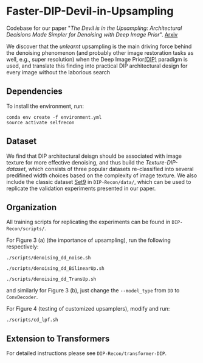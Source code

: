 # Faster-DIP-Devil-in-Upsampling

Codebase for our paper "*The Devil is in the Upsampling: Architectural Decisions Made Simpler for Denoising with Deep Image Prior*". [Arxiv](https://arxiv.org/pdf/2304.11409.pdf)

We discover that the *unlearnt* upsampling is the main driving force behind the denoising phenomenon (and probably other image restoration tasks as well, e.g., super resolution) when the Deep Image Prior[(DIP)](https://arxiv.org/pdf/1711.10925.pdf) paradigm is used, and translate this finding into practical DIP architectural design for every image without the laborious search

## Dependencies
To install the environment, run:
```shell script
conda env create -f environment.yml 
source activate selfrecon
```
## Dataset
We find that DIP architectural deisgn should be associated with image texture for more effective denoising, and thus build the *Texture-DIP-dataset*, which consists of three popular datasets re-classified into several predifined width choices based on the complexity of image texture. We also include the classic dataset [Set9](https://webpages.tuni.fi/foi/GCF-BM3D/BM3D_TIP_2007.pdf) in `DIP-Recon/data/`, which can be used to replicate the validation experiments presented in our paper.

## Organization
All training scripts for replicating the experiments can be found in `DIP-Recon/scripts/`.

For Figure 3 (a) (the importance of upsampling), run the following respectively:
```shell script
./scripts/denoising_dd_noise.sh
```
```shell script
./scripts/denoising_dd_BilinearUp.sh
```
```shell script
./scripts/denoising_dd_TransUp.sh
```
and similarly for Figure 3 (b), just change the `--model_type` from `DD` to `ConvDecoder`.

For Figure 4 (testing of customized upsamplers), modify and run:
```shell script
./scripts/cd_lpf.sh
```

## Extension to Transformers
For detailed instructions please see `DIP-Recon/transformer-DIP`.


